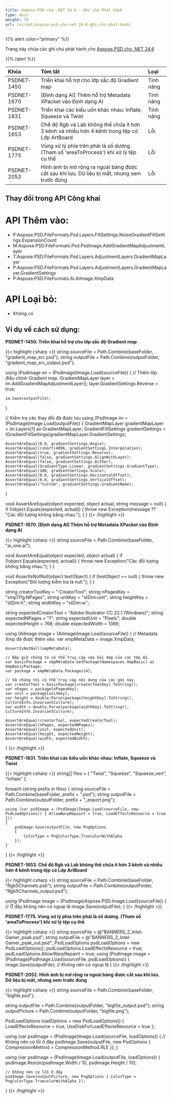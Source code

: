 ```yaml
---
title: Aspose.PSD cho .NET 24.6 - Ghi chú Phát hành
type: docs
weight: 70
url: /vi/net/aspose-psd-cho-net-24-6-ghi-chu-phat-hanh/
---
```


{{% alert color="primary" %}}

Trang này chứa các ghi chú phát hành cho [Aspose.PSD cho .NET 24.6](https://www.nuget.org/packages/Aspose.PSD/)

{{% /alert %}}

| **Khóa**    | **Tóm tắt**                                                                           | **Loại**  |
|:------------|:---------------------------------------------------------------------------------------|:---------|
| PSDNET-1450 | Triển khai hỗ trợ cho lớp sắc độ Gradient map                                             | Tính năng|
| PSDNET-1670 | [Định dạng AI] Thêm hỗ trợ Metadata XPacket vào Định dạng AI                           | Tính năng|
| PSDNET-1831 | Triển khai các kiểu uốn khác nhau: Inflate, Squeeze và Twist                             | Tính năng|
| PSDNET-1653 | Chế độ Rgb và Lab không thể chứa ít hơn 3 kênh và nhiều hơn 4 kênh trong tệp có Lớp ArtBoard | Lỗi  |
| PSDNET-1775 | Vùng xử lý phía trên phải là số dương. (Tham số 'areaToProcess') khi xử lý tệp cụ thể     | Lỗi  |
| PSDNET-2052 | Hình ảnh bị mở rộng ra ngoài bảng được cắt sau khi lưu. Dữ liệu bị mất, nhưng xem trước đúng | Lỗi  |

## **Thay đổi trong API Công khai**
# **API Thêm vào:**
- P:Aspose.PSD.FileFormats.Psd.Layers.FillSettings.NoiseGradientFillSettings.ExpansionCount
- M:Aspose.PSD.FileFormats.Psd.PsdImage.AddGradientMapAdjustmentLayer
- T:Aspose.PSD.FileFormats.Psd.Layers.AdjustmentLayers.GradientMapLayer
- P:Aspose.PSD.FileFormats.Psd.Layers.AdjustmentLayers.GradientMapLayer.GradientSettings
- P:Aspose.PSD.FileFormats.Ai.AiImage.XmpData

# **API Loại bỏ:**
- Không có

## **Ví dụ về cách sử dụng:**

**PSDNET-1450. Triển khai hỗ trợ cho lớp sắc độ Gradient map**

{{< highlight csharp >}}
string sourceFile = Path.Combine(baseFolder, "gradient_map_src.psd");
string outputFile = Path.Combine(outputFolder, "gradient_map_src_output.psd");

using (PsdImage im = (PsdImage)Image.Load(sourceFile))
{
    // Thêm lớp điều chỉnh Gradient map.
    GradientMapLayer layer = im.AddGradientMapAdjustmentLayer();
    layer.GradientSettings.Reverse = true;

    im.Save(outputFile);
}

// Kiểm tra các thay đổi đã được lưu
using (PsdImage im = (PsdImage)Image.Load(outputFile))
{
    GradientMapLayer gradientMapLayer = im.Layers[1] as GradientMapLayer;
    GradientFillSettings gradientSettings = (GradientFillSettings)gradientMapLayer.GradientSettings;

    AssertAreEqual(0.0, gradientSettings.Angle);
    AssertAreEqual((short)4096, gradientSettings.Interpolation);
    AssertAreEqual(true, gradientSettings.Reverse);
    AssertAreEqual(false, gradientSettings.AlignWithLayer);
    AssertAreEqual(false, gradientSettings.Dither);
    AssertAreEqual(GradientType.Linear, gradientSettings.GradientType);
    AssertAreEqual(100, gradientSettings.Scale);
    AssertAreEqual(0.0, gradientSettings.HorizontalOffset);
    AssertAreEqual(0.0, gradientSettings.VerticalOffset);
    AssertAreEqual("Custom", gradientSettings.GradientName);
}

void AssertAreEqual(object expected, object actual, string message = null)
{
    if (!object.Equals(expected, actual))
    {
        throw new Exception(message ?? "Các đối tượng không bằng nhau.");
    }
}
{{< /highlight >}}

**PSDNET-1670. [Định dạng AI] Thêm hỗ trợ Metadata XPacket vào Định dạng AI**

{{< highlight csharp >}}
string sourceFile = Path.Combine(baseFolder, "ai_one.ai");

void AssertAreEqual(object expected, object actual)
{
    if (!object.Equals(expected, actual))
    {
        throw new Exception("Các đối tượng không bằng nhau.");
    }
}

void AssertIsNotNull(object testObject)
{
    if (testObject == null)
    {
        throw new Exception("Đối tượng kiểm tra là null.");
    }
}

string creatorToolKey = ":CreatorTool";
string nPagesKey = "xmpTPg:NPages";
string unitKey = "stDim:unit";
string heightKey = "stDim:h";
string widthKey = "stDim:w";

string expectedCreatorTool = "Adobe Illustrator CC 22.1 (Windows)";
string expectedNPages = "1";
string expectedUnit = "Pixels";
double expectedHeight = 768;
double expectedWidth = 1366;

using (AiImage image = (AiImage)Image.Load(sourceFile))
{
    // Metadata Xmp đã được thêm vào.
    var xmpMetaData = image.XmpData;

    AssertIsNotNull(xmpMetaData);

    // Bây giờ chúng ta có thể truy cập vào Gói Xmp của các tệp AI.
    var basicPackage = xmpMetaData.GetPackage(Namespaces.XmpBasic) as XmpBasicPackage;
    var package = xmpMetaData.Packages[4];

    // Và chúng tôi có thể truy cập nội dung của các gói này.
    var creatorTool = basicPackage[creatorToolKey].ToString();
    var nPages = package[nPagesKey];
    var unit = package[unitKey];
    var height = double.Parse(package[heightKey].ToString(), CultureInfo.InvariantCulture);
    var width = double.Parse(package[widthKey].ToString(), CultureInfo.InvariantCulture);

    AssertAreEqual(creatorTool, expectedCreatorTool);
    AssertAreEqual(nPages, expectedNPages);
    AssertAreEqual(unit, expectedUnit);
    AssertAreEqual(height, expectedHeight);
    AssertAreEqual(width, expectedWidth);
}
{{< /highlight >}}

**PSDNET-1831. Triển khai các kiểu uốn khác nhau: Inflate, Squeeze và Twist**

{{< highlight csharp >}}
string[] files = { "Twist", "Squeeze", "Squeeze_vert", "Inflate" };

foreach (string prefix in files)
{
    string sourceFile = Path.Combine(baseFolder, prefix + ".psd");
    string outputFile = Path.Combine(outputFolder, prefix + "_export.png");

    using (var psdImage = (PsdImage)Image.Load(sourceFile, new PsdLoadOptions() { AllowWarpRepaint = true, LoadEffectsResource = true }))
    {
        psdImage.Save(outputFile, new PngOptions
        {
            ColorType = PngColorType.TruecolorWithAlpha
        });
    }
}
{{< /highlight >}}

**PSDNET-1653. Chế độ Rgb và Lab không thể chứa ít hơn 3 kênh và nhiều hơn 4 kênh trong tệp có Lớp ArtBoard**

{{< highlight csharp >}}
string sourceFile = Path.Combine(baseFolder, "Rgb5Channels.psb");
string outputFile = Path.Combine(outputFolder, "Rgb5Channels_output.psd");

using (PsdImage image = (PsdImage)Aspose.PSD.Image.Load(sourceFile))
{
    // Ở đây không nên có ngoại lệ
    image.Save(outputFile);
}
{{< /highlight >}}

**PSDNET-1775. Vùng xử lý phía trên phải là số dương. (Tham số 'areaToProcess') khi xử lý tệp cụ thể**

{{< highlight csharp >}}
string sourceFile = @"BANNERS_2_Intel-Gamer_psak.psd";
string outputFile = @"BANNERS_2_Intel-Gamer_psak_out.psd";
PsdLoadOptions psdLoadOptions = new PsdLoadOptions();
psdLoadOptions.LoadEffectsResource = true;
psdLoadOptions.AllowWarpRepaint = true;
using (PsdImage image = (PsdImage)PsdImage.Load(sourceFile, psdLoadOptions))
{
    image.Save(outputFile);
    // Không nên có ngoại lệ
}
{{< /highlight >}}

**PSDNET-2052. Hình ảnh bị mở rộng ra ngoài bảng được cắt sau khi lưu. Dữ liệu bị mất, nhưng xem trước đúng**

{{< highlight csharp >}}
string sourceFile = Path.Combine(baseFolder, "bigfile.psd");

string outputFile = Path.Combine(outputFolder, "bigfile_output.psd");
string outputPicture = Path.Combine(outputFolder, "bigfile.png");

PsdLoadOptions loadOptions = new PsdLoadOptions()
{
    LoadEffectsResource = true,
    UseDiskForLoadEffectsResource = true
};

using (var psdImage = (PsdImage)Image.Load(sourceFile, loadOptions))
{
    // Không nên có lỗi ở đây
    psdImage.Save(outputFile, new PsdOptions { CompressionMethod = CompressionMethod.RLE });
}

using (var psdImage = (PsdImage)Image.Load(outputFile, loadOptions))
{
    psdImage.Resize(psdImage.Width / 10, psdImage.Height / 10);

    // Không nên có lỗi ở đây
    psdImage.Save(outputPicture, new PngOptions { ColorType = PngColorType.TruecolorWithAlpha });
}
{{< /highlight >}}
